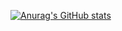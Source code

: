 [![Anurag's GitHub stats](https://github-readme-stats.vercel.app/api?username=benedettapacilli&count_private=true&show_icons=true&theme=material-palenight)](https://github.com/anuraghazra/github-readme-stats)
<!--
<br/>
 [![Top Langs](https://github-readme-stats.vercel.app/api/top-langs/?username=benedettapacilli&layout=compact&theme=material-palenight)](https://github.com/anuraghazra/github-readme-stats)
-->
